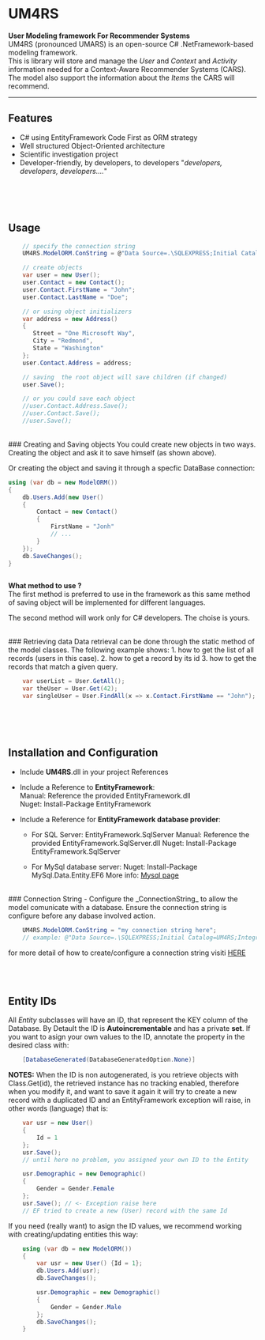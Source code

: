 # UM4RS
**User Modeling framework For Recommender Systems**      
UM4RS (pronounced UMARS) is an open-source C# .NetFramework-based modeling framework.   
This is library will store and manage the _User_ and _Context_ and _Activity_ information needed for a Context-Aware Recommender Systems (CARS). The model also support the information about the _Items_ the CARS will recommend.

------------------------------

## Features
- C# using EntityFramework Code First as ORM strategy
- Well structured Object-Oriented architecture
- Scientific investigation project
- Developer-friendly, by developers, to developers "_developers, developers, developers...._"

<br><br><br>
## Usage
```csharp
    // specify the connection string
    UM4RS.ModelORM.ConString = @"Data Source=.\SQLEXPRESS;Initial Catalog=UM4RS;Integrated Security=True";

    // create objects
    var user = new User();
    user.Contact = new Contact();
    user.Contact.FirstName = "John";
    user.Contact.LastName = "Doe";

    // or using object initializers
    var address = new Address()
    {
       Street = "One Microsoft Way",
       City = "Redmond",
       State = "Washington"
    };
    user.Contact.Address = address;

    // saving  the root object will save children (if changed)
    user.Save();

    // or you could save each object
    //user.Contact.Address.Save();
    //user.Contact.Save();
    //user.Save();
```


<br>
### Creating and Saving objects
You could create new objects in two ways. Creating the object and ask it to save himself (as shown above).

Or creating the object and saving it through a specfic DataBase connection:
```csharp
using (var db = new ModelORM())
{
    db.Users.Add(new User()
    {
        Contact = new Contact()
        {
            FirstName = "Jonh"
            // ...
        }
    });
    db.SaveChanges();
}
    
```

**What method to use ?**   
The first method is preferred to use in the framework as this same method of saving object will be implemented for different languages.

The second method will work only for C# developers. The choise is yours.    


<br>
### Retrieving data
Data retrieval can be done through the static method of the model classes. The following example shows:
1. how to get the list of all records (users in this case).
2. how to get a record by its id
3. how to get the records that match a given query.

```csharp
    var userList = User.GetAll(); 
    var theUser = User.Get(42);   
    var singleUser = User.FindAll(x => x.Contact.FirstName == "John");
```


<br><br><br>
## Installation and Configuration 
- Include **UM4RS**.dll in your project References

- Include a Reference to **EntityFramework**:   
    Manual: Reference the provided EntityFramework.dll   
     Nuget: Install-Package EntityFramework

- Include a Reference for **EntityFramework database provider**:
    - For SQL Server: EntityFramework.SqlServer
        Manual: Reference the provided EntityFramework.SqlServer.dll
         Nuget: Install-Package EntityFramework.SqlServer

    - For MySql database server:
         Nuget: Install-Package MySql.Data.Entity.EF6
         More info: [Mysql page](https://dev.mysql.com/doc/connector-net/en/connector-net-entityframework60.html)


<br>
### Connection String
- Configure the _ConnectionString_ to allow the model comunicate with a database.
Ensure the connection string is configure before any dabase involved action.

```csharp
    UM4RS.ModelORM.ConString = "my connection string here";   
    // example: @"Data Source=.\SQLEXPRESS;Initial Catalog=UM4RS;Integrated Security=True";
```
for more detail of how to create/configure a connection string visiti [HERE](https://www.connectionstrings.com/sql-server/)


<br><br>
## Entity IDs 
All _Entity_ subclasses will have an ID, that represent the KEY column of the Database.
By Detault the ID is **Autoincrementable** and has a private **set**.
If you want to asign your own values to the ID, annotate the property in the desired class with:
```csharp
    [DatabaseGenerated(DatabaseGeneratedOption.None)]
```

**NOTES:**
When the ID is non autogenerated, is you retrieve objects with Class.Get(id), the retrieved instance has no tracking enabled, therefore when you modify it, and want to save it again it will try to create a new record with a duplicated ID and an EntityFramework exception will raise, in other words (language) that is:
```csharp
    var usr = new User()
    {
        Id = 1
    };
    usr.Save(); 
    // until here no problem, you assigned your own ID to the Entity

    usr.Demographic = new Demographic()
    {
        Gender = Gender.Female
    };
    usr.Save(); // <- Exception raise here
    // EF tried to create a new (User) record with the same Id
```

If you need (really want) to asign the ID values, we recommend working with creating/updating entities this way:
```csharp
    using (var db = new ModelORM())
    {
        var usr = new User() {Id = 1};
        db.Users.Add(usr);
        db.SaveChanges();

        usr.Demographic = new Demographic()
        {
            Gender = Gender.Male
        };
        db.SaveChanges();
    }
```
